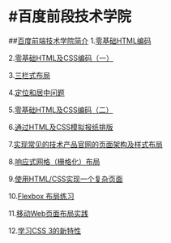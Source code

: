 #百度前段技术学院
==========
##[百度前端技术学院简介](http://ife.baidu.com/)
1.[零基础HTML编码](http://ife.baidu.com/task/detail?taskId=1)   

2.[零基础HTML及CSS编码（一）](http://ife.baidu.com/task/detail?taskId=2)   

3.[三栏式布局](http://ife.baidu.com/task/detail?taskId=3)  

4.[定位和居中问题](http://ife.baidu.com/task/detail?taskId=4)   

5.[零基础HTML及CSS编码（二）](http://ife.baidu.com/task/detail?taskId=5)  

6.[通过HTML及CSS模拟报纸排版](http://ife.baidu.com/task/detail?taskId=6)  

7.[实现常见的技术产品官网的页面架构及样式布局](http://ife.baidu.com/task/detail?taskId=7)  

8.[响应式网格（栅格化）布局](http://ife.baidu.com/task/detail?taskId=8)  

9.[使用HTML/CSS实现一个复杂页面](http://ife.baidu.com/task/detail?taskId=9)  

10.[Flexbox 布局练习](http://ife.baidu.com/task/detail?taskId=10)  

11.[移动Web页面布局实践](http://ife.baidu.com/task/detail?taskId=11)  

12.[学习CSS 3的新特性](http://ife.baidu.com/task/detail?taskId=12)  
